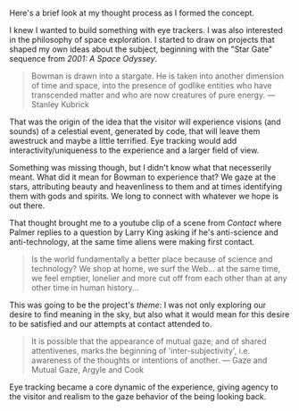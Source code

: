 Here's a brief look at my thought process as I formed the concept.

I knew I wanted to build something with eye trackers. I was also interested in the philosophy of space exploration. I started to draw on projects that shaped my own ideas about the subject, beginning with the "Star Gate" sequence from *2001: A Space Odyssey*.

<!-- ![Star Gaze sequence](http://upload.wikimedia.org/wikipedia/en/8/89/Star_Gate.JPG)

Source: [Wikipedia](http://en.wikipedia.org/wiki/2001:_A_Space_Odyssey_(film)) -->

> Bowman is drawn into a stargate. He is taken into another dimension of time and space, into the presence of godlike entities who have transcended matter and who are now creatures of pure energy. &mdash; Stanley Kubrick

That was the origin of the idea that the visitor will experience visions (and sounds) of a celestial event, generated by code, that will leave them awestruck and maybe a little terrified. Eye tracking would add interactivity/uniqueness to the experience and a larger field of view.

Something was missing though, but I didn't know what that necesserily meant. What did it mean for Bowman to experience that? We gaze at the stars, attributing beauty and heavenliness to them and at times identifying them with gods and spirits. We long to connect with whatever we hope is out there.

That thought brought me to a youtube clip of a scene from *Contact* where Palmer replies to a question by Larry King asking if he's anti-science and anti-technology, at the same time aliens were making first contact.

> Is the world fundamentally a better place because of science and technology? We shop at home, we surf the Web... at the same time, we feel emptier, lonelier and more cut off from each other than at any other time in human history...

This was going to be the project's *theme*: I was not only exploring our desire to find meaning in the sky, but also what it would mean for this desire to be satisfied and our attempts at contact attended to. 

> It is possible that the appearance of mutual gaze, and of shared attentivenes, marks the beginning of 'inter-subjectivity', i.e. awareness of the thoughts or intentions of another. &mdash; Gaze and Mutual Gaze, Argyle and Cook

<!-- ![Gaze and Mutual Gaze Book Cover](../project_images/gaze-and-mutual-gaze.jpg?raw=true "Gaze and Mutual Gaze Book Cover")

Source: [Amazon](http://www.amazon.com/Gaze-Mutual-Michael-Argyle/dp/0521208653) -->

Eye tracking became a core dynamic of the experience, giving agency to the visitor and realism to the gaze behavior of the being looking back.

<!-- https://www.youtube.com/watch?v=30yGOxJJ2PQ -->
